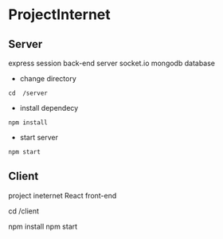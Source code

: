 # ProjectInternet


## Server
express session back-end server 
socket.io
mongodb database

* change directory
```
cd  /server
```


* install dependecy
```
npm install 
```

* start server
```
npm start
```

## Client
project ineternet 
React front-end


cd /client

npm install
npm start
